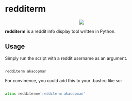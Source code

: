 # redditerm
<p align="center">
  <img src="http://i.imgur.com/rC3pbmX.png"/>
</p>

__redditerm__ is a reddit info display tool written in Python.

## Usage

Simply run the script with a reddit username as an argument.

```bash

redditerm akacopman

```

For convinence, you could add this to your .bashrc like so:

```bash

alias redditerm='redditerm akacopman'

```
